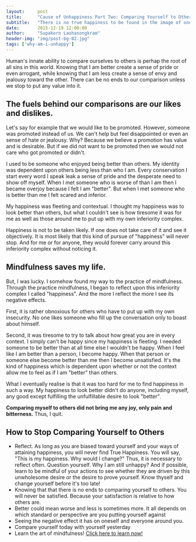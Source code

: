 ```yaml
---
layout:     post
title:      "Cause of Unhappiness Part Two: Comparing Yourself to Others"
subtitle:   "There is no true happiness to be found in the image of oneself."
date:       2015-12-19 12:00:00
author:     "Supakorn Laohasongkram"
header-img: "img/post-bg-02.jpg"
tags: ['why-am-i-unhappy']
---
```


<p>
Human's innate ability to compare ourselves to others is perhap the root of all sins in this world. Knowing that I am better create a sense of pride or even arrogant, while knowing that I am less create a sense of envy and jealousy toward the other. There can be no ends to our comparison unless we stop to put any value into it.</p>

<!-- <p>
Knowing this, I am reminded of story of Adam and Even in the Holy Bible where God warned Adam and Eve not eat the forbidden fruit of knowledge of good and evil. But they did and now it has began our original sin.

With our knowledge of what is good and bad, we are driven for that which is good and 
</p>
 -->

<h2>The fuels behind our comparisons are our likes and dislikes.</h2>
<p>
Let's say for example that we would like to be promoted. However, someone was promoted instead of us. We can't help but feel disappointed or even an sense of hate or jealousy. Why? Because we believe a promotion has value and is desirable. But if we did not want to be promoted then we would not care who got promoted or didn't.
</p>
<p>
I used to be someone who enjoyed being better than others. My identity was dependent upon others being less than who I am. Every conservation I start every word I speak leak a sense of pride and the desperate need to show off myself. When I met someone who is worse of than I am then I became overjoy because I felt I am "better". But when I met someone who is better than me I felt scared and inferior. 
</p>
<p>
My happiness was fleeting and contextual. I thought my happiness was to look better than others, but what I couldn't see is how tiresome it was for me as well as those around me to put up with my own inferiority complex.
</p>

Happiness is not to be taken likely. If one does not take care of it and see it objectively. It is most likely that this kind of pursue of "happiness" will never stop. And for me or for anyone, they would forever carry around this inferiority complex without noticing it.

<h2>Mindfulness saves my life.</h2>

But, I was lucky. I somehow found my way to the practice of mindfulness. Through the practice mindfulness, I began to reflect upon this inferiority complex I called "happiness". And the more I reflect the more I see its negative effects. 

First, it is rather obnoxious for others who have to put up with my own insecurity. No one likes someone who fill up the conversation only to boast about himself. 

Second, it was tiresome to try to talk about how great you are in every context. I simply can't be happy since my happiness is fleeting. I needed someone to be better than at all time else I wouldn't be happy. When I feel like I am better than a person, I become happy. When that person or someone else become better than me then I become unsatisfied. It's the kind of happiness which is dependent upon whether or not the context allow me to feel as if I am "better" than others. 

What I eventually realise is that it was too hard for me to find happiness in such a way. My happiness to look better didn't do anyone, including myself, any good except fulfilling the unfulfillable desire to look "better". 

<strong>Comparing myself to others did not bring me any joy, only pain and bitterness.</strong> Thus, I quit.

<!-- <p>There is no good or evil in reality. Atoms or molecules are neither good or bad. They are just the way they are. Only human made them "good" or "bad". Thus, there is no static good or bad.</p> -->

<h2>How to Stop Comparing Yourself to Others</h2>

<ul>
	<li>Reflect. As long as you are biased toward yourself and your ways of attaining happiness, you will never find True Happiness. You will say, "This is my happiness. Why would I change?" Thus, it is necessary to reflect often. Question yourself. Why I am still unhappy? And if possible, learn to be mindful of your actions to see whether they are driven by this unwholesome desire or the desire to prove yourself. Know thyself and change yourself before it's too late!</li>
	<li>Knowing that that there is no ends to comparing yourself to others. You will never be satisfied. Because your satisfaction is relative to how others are.</li>
	<li>Better could mean worse and less is sometimes more. It all depends on which standard or perspective are you putting yourself against</li>
	<li>Seeing the negative effect it has on oneself and everyone around you.</li>
	<li>Compare yourself today with yourself yesterday</li>
	<li>Learn the art of mindfulness! <a href="/tags/pratice-of-true-happiness/">Click here to learn now!</a></li>
</ul>